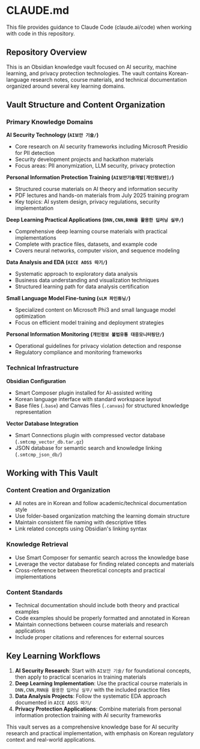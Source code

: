 # CLAUDE.md

This file provides guidance to Claude Code (claude.ai/code) when working with code in this repository.

## Repository Overview

This is an Obsidian knowledge vault focused on AI security, machine learning, and privacy protection technologies. The vault contains Korean-language research notes, course materials, and technical documentation organized around several key learning domains.

## Vault Structure and Content Organization

### Primary Knowledge Domains

**AI Security Technology (`AI보안 기술/`)**
- Core research on AI security frameworks including Microsoft Presidio for PII detection
- Security development projects and hackathon materials
- Focus areas: PII anonymization, LLM security, privacy protection

**Personal Information Protection Training (`AI보안기술개발[개인정보반]/`)**
- Structured course materials on AI theory and information security
- PDF lectures and hands-on materials from July 2025 training program
- Key topics: AI system design, privacy regulations, security implementation

**Deep Learning Practical Applications (`DNN,CNN,RNN을 활용한 딥러닝 실무/`)**
- Comprehensive deep learning course materials with practical implementations
- Complete with practice files, datasets, and example code
- Covers neural networks, computer vision, and sequence modeling

**Data Analysis and EDA (`AICE AOSS 따기/`)**
- Systematic approach to exploratory data analysis
- Business data understanding and visualization techniques
- Structured learning path for data analysis certification

**Small Language Model Fine-tuning (`sLM 파인튜닝/`)**
- Specialized content on Microsoft Phi3 and small language model optimization
- Focus on efficient model training and deployment strategies

**Personal Information Monitoring (`개인정보 불법유통 대응모니터링단/`)**
- Operational guidelines for privacy violation detection and response
- Regulatory compliance and monitoring frameworks

### Technical Infrastructure

**Obsidian Configuration**
- Smart Composer plugin installed for AI-assisted writing
- Korean language interface with standard workspace layout
- Base files (`.base`) and Canvas files (`.canvas`) for structured knowledge representation

**Vector Database Integration**
- Smart Connections plugin with compressed vector database (`.smtcmp_vector_db.tar.gz`)
- JSON database for semantic search and knowledge linking (`.smtcmp_json_db/`)

## Working with This Vault

### Content Creation and Organization
- All notes are in Korean and follow academic/technical documentation style
- Use folder-based organization matching the learning domain structure
- Maintain consistent file naming with descriptive titles
- Link related concepts using Obsidian's linking syntax

### Knowledge Retrieval
- Use Smart Composer for semantic search across the knowledge base
- Leverage the vector database for finding related concepts and materials
- Cross-reference between theoretical concepts and practical implementations

### Content Standards
- Technical documentation should include both theory and practical examples
- Code examples should be properly formatted and annotated in Korean
- Maintain connections between course materials and research applications
- Include proper citations and references for external sources

## Key Learning Workflows

1. **AI Security Research**: Start with `AI보안 기술/` for foundational concepts, then apply to practical scenarios in training materials
2. **Deep Learning Implementation**: Use the practical course materials in `DNN,CNN,RNN을 활용한 딥러닝 실무/` with the included practice files
3. **Data Analysis Projects**: Follow the systematic EDA approach documented in `AICE AOSS 따기/`
4. **Privacy Protection Applications**: Combine materials from personal information protection training with AI security frameworks

This vault serves as a comprehensive knowledge base for AI security research and practical implementation, with emphasis on Korean regulatory context and real-world applications.